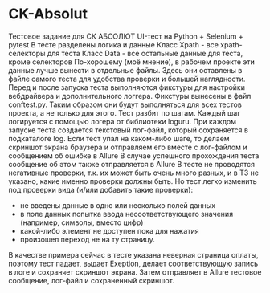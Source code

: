 # CK-Absolut
Тестовое задание для СК АБСОЛЮТ
UI-тест на Python + Selenium + pytest
В тесте разделены логика и данные
Класс Xpath - все xpath-селекторы для теста
Класс Data - все остальные данные для теста, кроме селекторов
По-хорошему (моё мнение), в рабочем проекте эти данные лучше вынести в отдельные файлы.
Здесь они оставлены в файле самого теста для удобства проверки и большей наглядности.
Перед и после запуска теста выполняются фикстуры для настройки вебдрайвера и дополнительного логгера.
Фикстуры вынесены в файл conftest.py. 
Таким образом они будут выполняться для всех тестов проекта, а не только для этого.
Тест разбит по шагам. Каждый шаг логируется с помощью логера от библиотеки loguru.
При каждом запуске теста создается текстовый лог-файл, который сохраняется в подкаталоге log.
Если тест упал на каком-либо шаге, то делаем скриншот экрана браузера и отправляем его 
вместе с лог-файлом и сообщением об ошибке в Allure
В случае успешного прохождения теста сообщение об этом также отправляется в Allure 
В тесте не проводятся негативные проверки, т.к. их может быть очень много разных, 
и в ТЗ не указано, какие именно проверки должны быть.
Но тест легко изменить под проверки вида (и/или добавить такие проверки):
- не введены данные в одно или несколько полей данных
- в поле данных попытка ввода несоответствующего значения (например, символы, вместо цифр)
- какой-либо элемент не доступен пока для нажатия
- произошел переход не на ту страницу. 

В качестве примера сейчас в тесте указана неверная страница оплаты, поэтому тест падает, выдает Exeption, 
делает соответствующую запись в логе и сохраняет скриншот экрана. 
Затем отправляет в Allure тестовое сообщение, лог-файл и сохраненный скриншот.
